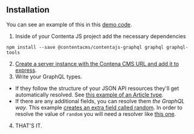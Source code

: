 ## Installation
You can see an example of this in this [demo code](https://github.com/contentacms/contentajs/compare/9b95bba53e47220129fcf2e84eed9ceedff119d9...graphql-example-code?expand=1).
1. Inside of your Contenta JS project add the necessary dependencies
```
npm install --save @contentacms/contentajs-graphql graphql graphql-tools
```
2. [Create a server instance with the Contena CMS URL and add it to express](https://github.com/contentacms/contentajs/compare/61e73123b1056ee5f2a5fa19ebe18b9f7d6b6669...graphql-example-code?expand=1#files).
3. Write your GraphQL types.
  - If they follow the structure of your JSON API resources they'll get automatically resolved. See [this example of an Article type](https://github.com/contentacms/contentajs/compare/9b95bba53e47220129fcf2e84eed9ceedff119d9...graphql-example-code?expand=1#diff-da57a422b90e697b0a5bbe0a11699b7a).
  - If there are any additional fields, you can resolve them _the GraphQL way_. This example [creates an extra field called random](https://github.com/contentacms/contentajs/compare/9b95bba53e47220129fcf2e84eed9ceedff119d9...graphql-example-code?expand=1#diff-2be3149c012f9a61fb6bbd290edde707R9).
    In order to resolve the value of `random` you will need a resolver like [this one](https://github.com/contentacms/contentajs/compare/9b95bba53e47220129fcf2e84eed9ceedff119d9...graphql-example-code?expand=1#diff-895614263fb87c38476aeb8dad289b12).
4. THAT'S IT.
